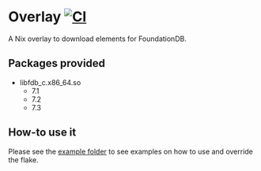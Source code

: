 # Overlay [![CI](https://github.com/foundationdb-rs/overlay/actions/workflows/ci.yml/badge.svg)](https://github.com/foundationdb-rs/overlay/actions/workflows/ci.yml)
A Nix overlay to download elements for FoundationDB.

## Packages provided

* libfdb_c.x86_64.so 
  * 7.1
  * 7.2
  * 7.3

## How-to use it

Please see the [example folder](./examples/) to see examples on how to use and override the flake.
